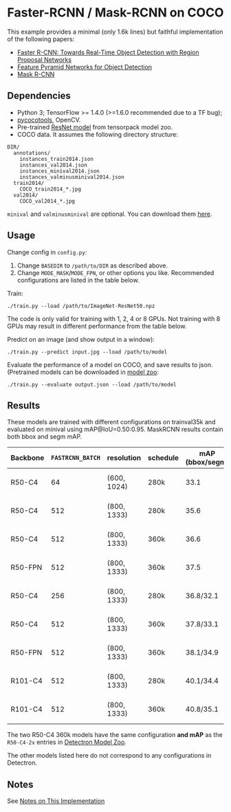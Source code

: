 # Faster-RCNN / Mask-RCNN on COCO
This example provides a minimal (only 1.6k lines) but faithful implementation of the following papers:

+ [Faster R-CNN: Towards Real-Time Object Detection with Region Proposal Networks](https://arxiv.org/abs/1506.01497)
+ [Feature Pyramid Networks for Object Detection](https://arxiv.org/abs/1612.03144)
+ [Mask R-CNN](https://arxiv.org/abs/1703.06870)

## Dependencies
+ Python 3; TensorFlow >= 1.4.0 (>=1.6.0 recommended due to a TF bug);
+ [pycocotools](https://github.com/pdollar/coco/tree/master/PythonAPI/pycocotools), OpenCV.
+ Pre-trained [ResNet model](http://models.tensorpack.com/ResNet/) from tensorpack model zoo.
+ COCO data. It assumes the following directory structure:
```
DIR/
  annotations/
    instances_train2014.json
    instances_val2014.json
    instances_minival2014.json
    instances_valminusminival2014.json
  train2014/
    COCO_train2014_*.jpg
  val2014/
    COCO_val2014_*.jpg
```
`minival` and `valminusminival` are optional. You can download them
[here](https://github.com/rbgirshick/py-faster-rcnn/blob/master/data/README.md).


## Usage
Change config in `config.py`:
1. Change `BASEDIR` to `/path/to/DIR` as described above.
2. Change `MODE_MASK`/`MODE_FPN`, or other options you like. Recommended configurations are listed in the table below.

Train:
```
./train.py --load /path/to/ImageNet-ResNet50.npz
```
The code is only valid for training with 1, 2, 4 or 8 GPUs.
Not training with 8 GPUs may result in different performance from the table below.

Predict on an image (and show output in a window):
```
./train.py --predict input.jpg --load /path/to/model
```

Evaluate the performance of a model on COCO, and save results to json.
(Pretrained models can be downloaded in [model zoo](http://models.tensorpack.com/FasterRCNN):
```
./train.py --evaluate output.json --load /path/to/model
```

## Results

These models are trained with different configurations on trainval35k and evaluated on minival using mAP@IoU=0.50:0.95.
MaskRCNN results contain both bbox and segm mAP.

|Backbone|`FASTRCNN_BATCH`|resolution |schedule|mAP (bbox/segm)|Time          |
|   -    |    -           |    -      |   -    |   -           |   -          |
|R50-C4  |64              |(600, 1024)|280k    |33.1           |18h on 8 V100s|
|R50-C4  |512             |(800, 1333)|280k    |35.6           |55h on 8 P100s|
|R50-C4  |512             |(800, 1333)|360k    |36.6           |49h on 8 V100s|
|R50-FPN |512             |(800, 1333)|360k    |37.5           |28h on 8 V100s|
|R50-C4  |256             |(800, 1333)|280k    |36.8/32.1      |39h on 8 P100s|
|R50-C4  |512             |(800, 1333)|360k    |37.8/33.1      |51h on 8 V100s|
|R50-FPN |512             |(800, 1333)|360k    |38.1/34.9      |38h on 8 V100s|
|R101-C4 |512             |(800, 1333)|280k    |40.1/34.4      |70h on 8 P100s|
|R101-C4 |512             |(800, 1333)|360k    |40.8/35.1      |63h on 8 V100s|

The two R50-C4 360k models have the same configuration __and mAP__
as the `R50-C4-2x` entries in
[Detectron Model Zoo](https://github.com/facebookresearch/Detectron/blob/master/MODEL_ZOO.md#end-to-end-faster--mask-r-cnn-baselines).
<!-- So far this is the only public TensorFlow implementation that can reproduce mAP in Detectron. -->
The other models listed here do not correspond to any configurations in Detectron.

## Notes

See [Notes on This Implementation](NOTES.md)
